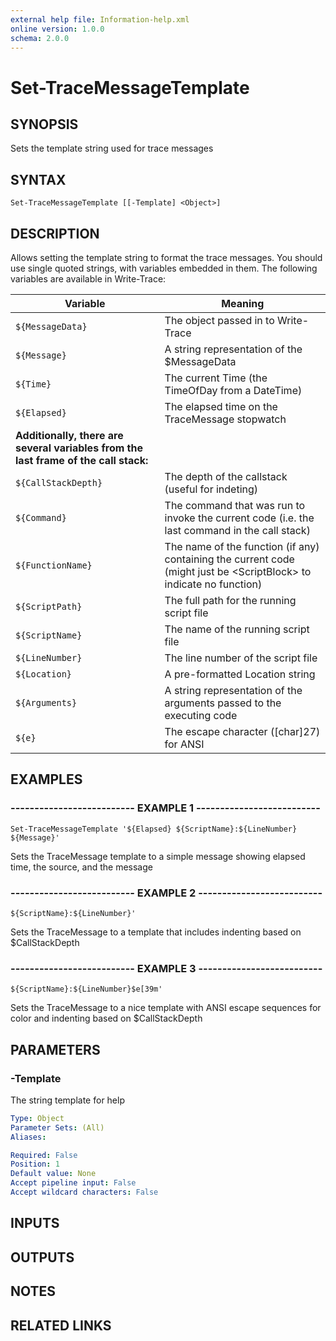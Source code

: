 ```yaml
---
external help file: Information-help.xml
online version: 1.0.0
schema: 2.0.0
---
```


# Set-TraceMessageTemplate

## SYNOPSIS
Sets the template string used for trace messages

## SYNTAX

```
Set-TraceMessageTemplate [[-Template] <Object>]
```

## DESCRIPTION

Allows setting the template string to format the trace messages.
You should use single quoted strings, with variables embedded in them.
The following variables are available in Write-Trace:


Variable            | Meaning
--------            | --------
`${MessageData}`    | The object passed in to Write-Trace
`${Message}`        | A string representation of the $MessageData
`${Time}`           | The current Time (the TimeOfDay from a DateTime)
`${Elapsed}`        | The elapsed time on the TraceMessage stopwatch
 | **Additionally, there are several variables from the last frame of the call stack:**
`${CallStackDepth}` | The depth of the callstack (useful for indeting)
`${Command}`        | The command that was run to invoke the current code (i.e. the last command in the call stack)
`${FunctionName}`   | The name of the function (if any) containing the current code (might just be \<ScriptBlock\> to indicate no function)
`${ScriptPath}`     | The full path for the running script file
`${ScriptName}`     | The name of the running script file
`${LineNumber}`     | The line number of the script file
`${Location}`       | A pre-formatted Location string
`${Arguments}`      | A string representation of the arguments passed to the executing code
`${e}`              | The escape character (\[char\]27) for ANSI

## EXAMPLES

### -------------------------- EXAMPLE 1 --------------------------
```
Set-TraceMessageTemplate '${Elapsed} ${ScriptName}:${LineNumber} ${Message}'
```

Sets the TraceMessage template to a simple message showing elapsed time, the source, and the message

### -------------------------- EXAMPLE 2 --------------------------
```
${ScriptName}:${LineNumber}'
```

Sets the TraceMessage to a template that includes indenting based on $CallStackDepth

### -------------------------- EXAMPLE 3 --------------------------
```
${ScriptName}:${LineNumber}$e[39m'
```

Sets the TraceMessage to a nice template with ANSI escape sequences for color and indenting based on $CallStackDepth

## PARAMETERS

### -Template

The string template for help


```yaml
Type: Object
Parameter Sets: (All)
Aliases:

Required: False
Position: 1
Default value: None
Accept pipeline input: False
Accept wildcard characters: False
```

## INPUTS

## OUTPUTS

## NOTES

## RELATED LINKS

